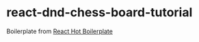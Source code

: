 # react-dnd-chess-board-tutorial

Boilerplate from [React Hot Boilerplate](https://github.com/gaearon/react-hot-boilerplate)
